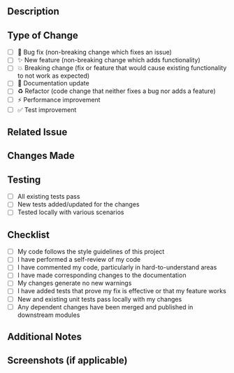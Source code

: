 ## Description

<!-- Please include a summary of the changes and the related issue if any -->

## Type of Change

<!-- Select the type of change(s) this PR introduces -->

- [ ] 🐛 Bug fix (non-breaking change which fixes an issue)
- [ ] ✨ New feature (non-breaking change which adds functionality)
- [ ] 💥 Breaking change (fix or feature that would cause existing functionality to not work as expected)
- [ ] 📝 Documentation update
- [ ] ♻️ Refactor (code change that neither fixes a bug nor adds a feature)
- [ ] ⚡ Performance improvement
- [ ] ✅ Test improvement

## Related Issue

<!-- Link to related issue if any -->
<!-- Example: Fixes #123 -->

## Changes Made

<!-- List the key changes made in this PR -->

## Testing

<!-- Describe the tests you ran to verify your changes -->

- [ ] All existing tests pass
- [ ] New tests added/updated for the changes
- [ ] Tested locally with various scenarios

## Checklist

- [ ] My code follows the style guidelines of this project
- [ ] I have performed a self-review of my code
- [ ] I have commented my code, particularly in hard-to-understand areas
- [ ] I have made corresponding changes to the documentation
- [ ] My changes generate no new warnings
- [ ] I have added tests that prove my fix is effective or that my feature works
- [ ] New and existing unit tests pass locally with my changes
- [ ] Any dependent changes have been merged and published in downstream modules

## Additional Notes

<!-- Any additional information about the PR -->

## Screenshots (if applicable)

<!-- Add screenshots to help explain your changes -->


